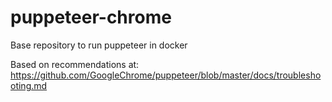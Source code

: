 # puppeteer-chrome
Base repository to run puppeteer in docker

Based on recommendations at: https://github.com/GoogleChrome/puppeteer/blob/master/docs/troubleshooting.md